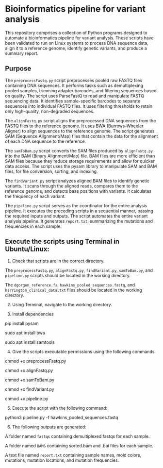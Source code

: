 Bioinformatics pipeline for variant analysis 
===================================================
This repository comprises a collection of Python programs designed to automate a bioinformatics pipeline for variant analysis. These scripts have been validated to run on Linux systems to process DNA sequence data, align it to a reference genome, identify genetic variants, and produce a summary report.

Purpose  
-------
The `preprocessFastq.py` script preprocesses pooled raw FASTQ files containing DNA sequences. It performs tasks such as demultiplexing pooled samples, trimming adapter barcodes, and filtering sequences based on quality. The script uses ParseFastQ  to read and manipulate FASTQ sequencing data. It identifies sample-specific barcodes to separate sequences into individual FASTQ files. It uses filtering thresholds to retain only high-quality, non-degraded sequences.

The `alignFastq.py` script aligns the preprocessed DNA sequences from the FASTQ files to the reference genome. It uses BWA (Burrows-Wheeler Aligner) to align sequences to the reference genome. The script generates SAM (Sequence Alignment/Map) files that contain the data for the alignment of each DNA sequence to the reference.

The `samToBam.py` script converts the SAM files produced by `alignFastq.py` into the BAM (Binary Alignment/Map) file. BAM files are more efficient than SAM files because they reduce storage requirements and allow for quicker data access. The script uses the pysam library to manipulate SAM and BAM files, for file conversion, sorting, and indexing.

The `findVariant.py` script analyzes aligned BAM files to identify genetic variants. It scans through the aligned reads, compares them to the reference genome, and detects base positions with variants. It calculates the frequency of each variant.

The `pipeline.py` script serves as the coordinator for the entire analysis pipeline. It executes the preceding scripts in a sequential manner, passing the required inputs and outputs. The script automates the entire variant analysis pipeline. It generates `report.txt`, summarizing the mutations and frequencies in each sample.

Execute the scripts using Terminal in Ubuntu/Linux:  
---------------------------------------------------
1. Check that scripts are in the correct directory.

The `preprocessFastq.py`, `alignFastq.py`, `findVariant.py`, `samToBam.py`, and `pipeline.py` scripts should be located in the working directory.

The `dgorgon_reference.fa`, `hawkins_pooled_sequences.fastq`, and `harrington_clinical_data.txt` files should be located in the working directory.

2. Using Terminal, navigate to the working directory. 

3. Install dependencies

pip install pysam

sudo apt install bwa

sudo apt install samtools
 
4. Give the scripts executable permissions using the following commands:  

chmod +x preprocessFastq.py

chmod +x alignFastq.py 

chmod +x samToBam.py

chmod +x findVariant.py

chmod +x pipeline.py
 
5. Execute the script with the following command:  
 
python3 pipeline.py -f hawkins_pooled_sequences.fastq 
 
6. The following outputs are generated:  
 
A folder named `fastqs` containing demultiplexed fastqs for each sample. 

A folder named `BAMS` containing sorted.bam and .bai files for each sample. 

A text file named `report.txt` containing sample names, mold colors, mutations, mutation locations, and mutation frequencies.

 
